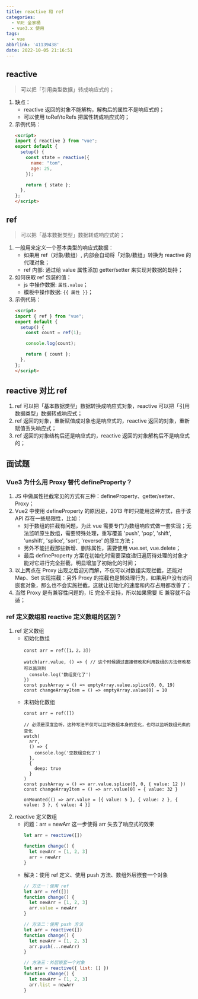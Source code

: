 ```yaml
---
title: reactive 和 ref
categories:
  - VUE 全家桶
  - vue3.x 使用
tags:
  - vue
abbrlink: '41139438'
date: 2022-10-05 21:16:51
---
```


## reactive
>可以把「引用类型数据」转成响应式的；
1. 缺点：
    - reactive 返回的对象不能解构，解构后的属性不是响应式的；
    - 可以使用 toRef/toRefs 把属性转成响应式的；
2. 示例代码：
    ```HTML
    <script>
    import { reactive } from "vue";
    export default {
      setup() {
        const state = reactive({
          name: "tom",
          age: 25,
        });
    
        return { state };
      },
    };
    </script>
    ```


## ref
>可以把「基本数据类型」数据转成响应式的；
1. 一般用来定义一个基本类型的响应式数据：
    - 如果用 ref（对象/数组）, 内部会自动将「对象/数组」转换为 reactive 的代理对象；
    - ref 内部: 通过给 value 属性添加 getter/setter 来实现对数据的劫持；
2. 如何获取 ref 包装的值：
    - js 中操作数据: `属性.value`；
    - 模板中操作数据: `{{ 属性 }}`；
3. 示例代码：
    ```HTML
    <script>
    import { ref } from "vue";
    export default {
      setup() {
        const count = ref(1);
    
        console.log(count);
    
        return { count };
      },
    };
    </script>
    ```

## reactive 对比 ref
1. ref 可以把「基本数据类型」数据转换成响应式对象，reactive 可以把「引用数据类型」数据转成响应式；
2. ref 返回的对象，重新赋值成对象也是响应式的，reactive 返回的对象，重新赋值丢失响应式；
3. ref 返回的对象结构后还是响应式的，reactive 返回的对象解构后不是响应式的；


## 面试题

### Vue3 为什么用 Proxy 替代 defineProperty？
1. JS 中做属性拦截常见的方式有三种：defineProperty、getter/setter、Proxy；
2. Vue2 中使用 defineProperty 的原因是，2013 年时只能用这种方式，由于该 API 存在一些局限性，比如：
    - 对于数组的拦截有问题，为此 vue 需要专门为数组响应式做一套实现；无法监听原生数组，需要特殊处理，重写覆盖 'push', 'pop', 'shift', 'unshift', 'splice', 'sort', 'reverse' 的原生方法；
    - 另外不能拦截那些新增、删除属性，需要使用 vue.set, vue.delete；
    - 最后 defineProperty 方案在初始化时需要深度递归遍历待处理的对象才能对它进行完全拦截，明显增加了初始化的时间；
3. 以上两点在 Proxy 出现之后迎刃而解，不仅可以对数组实现拦截，还能对 Map、Set 实现拦截：另外 Proxy 的拦截也是懒处理行为，如果用户没有访问嵌套对象，那么也不会实施拦截，这就让初始化的速度和内存占用都改善了；
4. 当然 Proxy 是有兼容性问题的，IE 完全不支持，所以如果需要 IE 兼容就不合适；

### ref 定义数组和 reactive 定义数组的区别？
1. ref 定义数组
    - 初始化数组
      ```JS
      const arr = ref([1，2，3])
      
      watch(arr.value, () => { // 这个时候通过直接修改和利用数组的方法修改都可以监测到
        console.log('数组变化了')
      })
      const pushArray = () => emptyArray.value.splice(0, 0, 19)
      const changeArrayItem = () => emptyArray.value[0] = 10
      ```
    - 未初始化数组
      ```JS
      const arr = ref([])
      
      // 必须是深度监听，这种写法不仅可以监听数组本身的变化，也可以监听数组元素的变化
      watch( 
        arr,
        () => {
          console.log('空数组变化了')
        },
        {
          deep: true
        }
      )
      const pushArray = () => arr.value.splice(0, 0, { value: 12 })
      const changeArrayItem = () => arr.value[0] = { value: 32 }
      
      onMounted(() => arr.value = [{ value: 5 }, { value: 2 }, { value: 3 }, { value: 4 }]
      ```
2. reactive 定义数组
    - 问题：arr = newArr 这一步使得 arr 失去了响应式的效果
      ```js
      let arr = reactive([])
      
      function change() {
        let newArr = [1, 2, 3]
        arr = newArr
      }
      ```
    - 解决：使用 ref 定义、使用 push 方法、数组外层嵌套一个对象
      ```js
      // 方法一：使用 ref
      let arr = ref([])
      function change() {
        let newArr = [1, 2, 3]
        arr.value = newArr
      }
      
      // 方法二：使用 push 方法
      let arr = reactive([])
      function change() {
        let newArr = [1, 2, 3]
        arr.push(...newArr)
      }
      
      // 方法三：外层嵌套一个对象
      let arr = reactive({ list: [] })
      function change() {
        let newArr = [1, 2, 3]
        arr.list = newArr
      }
      ```